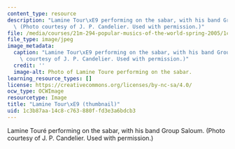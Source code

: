 ```yaml
---
content_type: resource
description: "Lamine Tour\xE9 performing on the sabar, with his band Group Saloum.\
  \ (Photo courtesy of J. P. Candelier. Used with permission.)"
file: /media/courses/21m-294-popular-musics-of-the-world-spring-2005/1c3b87aa14c8c763880ffd3e3a6bdcb3_21m-294s05-th.jpg
file_type: image/jpeg
image_metadata:
  caption: "Lamine Tour\xE9 performing on the sabar, with his band Group Saloum. (Photo\
    \ courtesy of J. P. Candelier. Used with permission.)"
  credit: ''
  image-alt: Photo of Lamine Toure performing on the sabar.
learning_resource_types: []
license: https://creativecommons.org/licenses/by-nc-sa/4.0/
ocw_type: OCWImage
resourcetype: Image
title: "Lamine Tour\xE9 (thumbnail)"
uid: 1c3b87aa-14c8-c763-880f-fd3e3a6bdcb3
---
```

Lamine Touré performing on the sabar, with his band Group Saloum. (Photo courtesy of J. P. Candelier. Used with permission.)
